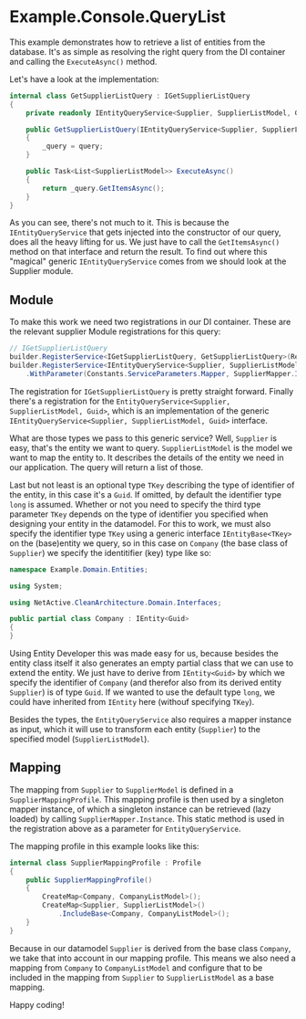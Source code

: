 # Example.Console.QueryList

This example demonstrates how to retrieve a list of entities from the database. 
It's as simple as resolving the right query from the DI container and calling the `ExecuteAsync()` method.

Let's have a look at the implementation:

```csharp
internal class GetSupplierListQuery : IGetSupplierListQuery
{
    private readonly IEntityQueryService<Supplier, SupplierListModel, Guid> _query;

    public GetSupplierListQuery(IEntityQueryService<Supplier, SupplierListModel, Guid> query)
    {
        _query = query;
    }

    public Task<List<SupplierListModel>> ExecuteAsync()
    {
        return _query.GetItemsAsync();
    }
}
```
As you can see, there's not much to it. 
This is because the `IEntityQueryService` that gets injected into the constructor of our query, does all the heavy lifting for us.
We just have to call the `GetItemsAsync()` method on that interface and return the result.
To find out where this "magical" generic `IEntityQueryService` comes from we should look at the Supplier module.

## Module
To make this work we need two registrations in our DI container.
These are the relevant supplier Module registrations for this query:

```csharp
// IGetSupplierListQuery
builder.RegisterService<IGetSupplierListQuery, GetSupplierListQuery>(RegisterSingleInstance);
builder.RegisterService<IEntityQueryService<Supplier, SupplierListModel, Guid>, EntityQueryService<Supplier, SupplierListModel, Guid>>(RegisterSingleInstance)
    .WithParameter(Constants.ServiceParameters.Mapper, SupplierMapper.Instance);
```

The registration for `IGetSupplierListQuery` is pretty straight forward.
Finally there's a registration for the `EntityQueryService<Supplier, SupplierListModel, Guid>`, which is an implementation of the generic `IEntityQueryService<Supplier, SupplierListModel, Guid>` interface.

What are those types we pass to this generic service?
Well, `Supplier` is easy, that's the entity we want to query. `SupplierListModel` is the model we want to map the entity to. 
It describes the details of the entity we need in our application. The query will return a list of those.

Last but not least is an optional type `TKey` describing the type of identifier of the entity, in this case it's a `Guid`. 
If omitted, by default the identifier type `long` is assumed. Whether or not you need to specify the third type parameter `TKey` depends on the type of identifier you specified when designing your entity in the datamodel.
For this to work, we must also specify the identifier type `TKey` using a generic interface `IEntityBase<TKey>` on the (base)entity we query, so in this case on `Company` (the base class of `Supplier`) we specify the identitifier (key) type like so:

```csharp
namespace Example.Domain.Entities;

using System;

using NetActive.CleanArchitecture.Domain.Interfaces;

public partial class Company : IEntity<Guid>
{
}
```

Using Entity Developer this was made easy for us, because besides the entity class itself it also generates an empty partial class that we can use to extend the entity.
We just have to derive from `IEntity<Guid>` by which we specify the identifier of `Company` (and therefor also from its derived entity `Supplier`) is of type `Guid`. 
If we wanted to use the default type `long`, we could have inherited from `IEntity` here (withouf specifying `TKey`).

Besides the types, the `EntityQueryService` also requires a mapper instance as input, which it will use to transform each entity (`Supplier`) to the specified model (`SupplierListModel`).

## Mapping
The mapping from `Supplier` to `SupplierModel` is defined in a `SupplierMappingProfile`. 
This mapping profile is then used by a singleton mapper instance, of which a singleton instance can be retrieved (lazy loaded) by calling `SupplierMapper.Instance`. 
This static method is used in the registration above as a parameter for `EntityQueryService`.

The mapping profile in this example looks like this:

```csharp
internal class SupplierMappingProfile : Profile
{
    public SupplierMappingProfile()
    {
        CreateMap<Company, CompanyListModel>();
        CreateMap<Supplier, SupplierListModel>()
            .IncludeBase<Company, CompanyListModel>();
    }
}
```

Because in our datamodel `Supplier` is derived from the base class `Company`, we take that into account in our mapping profile.
This means we also need a mapping from `Company` to `CompanyListModel` and configure that to be included in the mapping from `Supplier` to `SupplierListModel` as a base mapping.

Happy coding!

